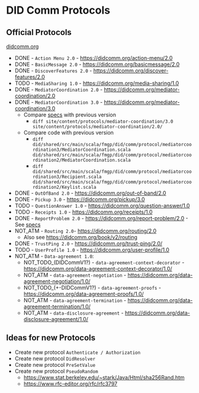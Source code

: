# DID Comm Protocols


## Official Protocols

[didcomm.org](https://didcomm.org/search/)


- DONE - `Action Menu 2.0` - https://didcomm.org/action-menu/2.0
- DONE - `BasicMessage 2.0` - https://didcomm.org/basicmessage/2.0
- DONE - `DiscoverFeatures 2.0` - https://didcomm.org/discover-features/2.0
- TODO - `MediaSharing 1.0` - https://didcomm.org/media-sharing/1.0
- DONE - `MediatorCoordination 2.0` - https://didcomm.org/mediator-coordination/2.0
- DONE - `MediatorCoordination 3.0` - https://didcomm.org/mediator-coordination/3.0
  - Compare [specs](https://github.com/decentralized-identity/didcomm.org/tree/main) with previous version
    - `diff site/content/protocols/mediator-coordination/3.0 site/content/protocols/mediator-coordination/2.0/`
  - Compare code with previous version
    - `diff did/shared/src/main/scala/fmgp/did/comm/protocol/mediatorcoordination3/MediatorCoordination.scala did/shared/src/main/scala/fmgp/did/comm/protocol/mediatorcoordination2/MediatorCoordination.scala`
    - `diff did/shared/src/main/scala/fmgp/did/comm/protocol/mediatorcoordination3/Recipient.scala did/shared/src/main/scala/fmgp/did/comm/protocol/mediatorcoordination2/Keylist.scala`
- DONE - `OutOfBand 2.0` - https://didcomm.org/out-of-band/2.0
- DONE - `Pickup 3.0` - https://didcomm.org/pickup/3.0
- TODO - `QuestionAnswer 1.0` - https://didcomm.org/question-answer/1.0
- TODO - `Receipts 1.0` - https://didcomm.org/receipts/1.0
- DONE - `ReportProblem 2.0` - https://didcomm.org/report-problem/2.0 - See [specs](https://identity.foundation/didcomm-messaging/spec/#problem-reports)
- NOT_ATM - `Routing 2.0`- https://didcomm.org/routing/2.0
  - Also see https://didcomm.org/book/v2/routing
- DONE - `TrustPing 2.0` - https://didcomm.org/trust-ping/2.0/
- TODO - `UserProfile 1.0` - https://didcomm.org/user-profile/1.0
- NOT_ATM - `Data-agreement 1.0`:
  - NOT_TODO_(DIDCommV1?) - `data-agreement-context-decorator` - https://didcomm.org/data-agreement-context-decorator/1.0/
  - NOT_ATM - `data-agreement-negotiation` - https://didcomm.org/data-agreement-negotiation/1.0/
  - NOT_TODO_(+-DIDCommV1?) - `data-agreement-proofs` - https://didcomm.org/data-agreement-proofs/1.0/
  - NOT_ATM - `data-agreement-termination` - https://didcomm.org/data-agreement-termination/1.0/
  - NOT_ATM - `data-disclosure-agreement` - https://didcomm.org/data-disclosure-agreement/1.0/

## Ideas for new Protocols
- Create new protocol `Authenticate / Authorization`
- Create new protocol `DidResolver`
- Create new protocol `PreSetValue`
- Create new protocol `PseudoRandom`
  - https://www.stat.berkeley.edu/~stark/Java/Html/sha256Rand.htm
  - https://www.rfc-editor.org/rfc/rfc3797
